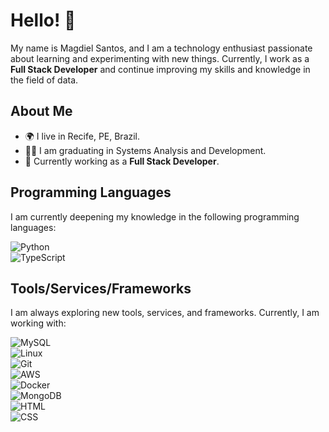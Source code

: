 # Hello! 👋

My name is Magdiel Santos, and I am a technology enthusiast passionate about learning and experimenting with new things. Currently, I work as a **Full Stack Developer** and continue improving my skills and knowledge in the field of data.

## About Me

- 🌍 I live in Recife, PE, Brazil.  
- 👨‍💻 I am graduating in Systems Analysis and Development.  
- 💼 Currently working as a **Full Stack Developer**.  

## Programming Languages

I am currently deepening my knowledge in the following programming languages:  

![Python](https://img.shields.io/badge/python-3670A0?style=for-the-badge&logo=python&logoColor=ffdd54)  
![TypeScript](https://img.shields.io/badge/TypeScript-007ACC?style=for-the-badge&logo=typescript&logoColor=white)  

## Tools/Services/Frameworks  

I am always exploring new tools, services, and frameworks. Currently, I am working with:  

![MySQL](https://img.shields.io/badge/mysql-%2300f.svg?style=for-the-badge&logo=mysql&logoColor=white)  
![Linux](https://img.shields.io/badge/Linux-FCC624?style=for-the-badge&logo=linux&logoColor=black)  
![Git](https://img.shields.io/badge/git-%23F05033.svg?style=for-the-badge&logo=git&logoColor=white)  
![AWS](https://img.shields.io/badge/AWS-%23FF9900.svg?style=for-the-badge&logo=amazon-aws&logoColor=white)  
![Docker](https://img.shields.io/badge/docker-%230db7ed.svg?style=for-the-badge&logo=docker&logoColor=white)  
![MongoDB](https://img.shields.io/badge/MongoDB-4EA94B?style=for-the-badge&logo=mongodb&logoColor=white)  
![HTML](https://img.shields.io/badge/HTML5-E34F26?style=for-the-badge&logo=html5&logoColor=white)  
![CSS](https://img.shields.io/badge/CSS3-1572B6?style=for-the-badge&logo=css3&logoColor=white)  
